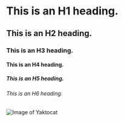 # This is an H1 heading.
## This is an H2 heading.
### This is an H3 heading.
#### This is an H4 heading.
##### This is an H5 heading.
###### This is an H6 heading.

![Image of Yaktocat](https://octodex.github.com/images/yaktocat.png)
